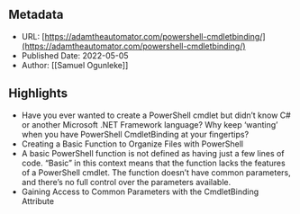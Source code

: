 ## Metadata
* URL: [https://adamtheautomator.com/powershell-cmdletbinding/](https://adamtheautomator.com/powershell-cmdletbinding/)
* Published Date: 2022-05-05
* Author: [[Samuel Ogunleke]]

## Highlights
* Have you ever wanted to create a PowerShell cmdlet but didn’t know C# or another Microsoft .NET Framework language? Why keep ‘wanting’ when you have PowerShell CmdletBinding at your fingertips?
* Creating a Basic Function to Organize Files with PowerShell
* A basic PowerShell function is not defined as having just a few lines of code. “Basic” in this context means that the function lacks the features of a PowerShell cmdlet. The function doesn’t have common parameters, and there’s no full control over the parameters available.
* Gaining Access to Common Parameters with the CmdletBinding Attribute